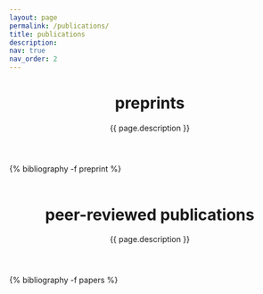 ```yaml
---
layout: page
permalink: /publications/
title: publications
description: 
nav: true
nav_order: 2
---
```

<div class="publications">
  <header class="post-header">
    <h1 class="post-title">preprints</h1>
    <p class="post-description">{{ page.description }}</p>
  </header>

  <article>
  {% bibliography -f preprint %}
  </article>
  
  </div>
<div class="publications">
  <header class="post-header" style="margin-top:1.5cm;">
    <h1 class="post-title">peer-reviewed publications</h1>
    <p class="post-description">{{ page.description }}</p>
  </header>
</div>

  <article>
  <div class="publications">
  {% bibliography -f papers %}
</div>
  </article>
